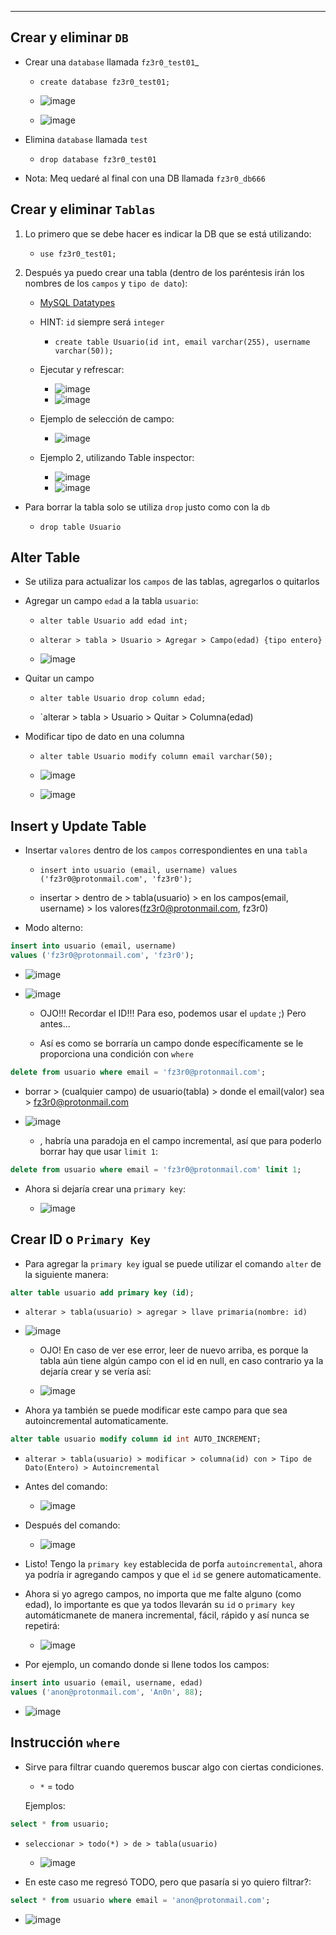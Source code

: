 
---

## Crear y eliminar `DB`

- Crear una `database` llamada `fz3r0_test01`_

    - `create database fz3r0_test01;`
    
    - ![image](https://user-images.githubusercontent.com/94720207/171761907-50f7878d-f19c-4a2d-bfd3-52a91308f4d5.png)

    - ![image](https://user-images.githubusercontent.com/94720207/171762049-837d103b-b298-4880-ae18-4f58eaf2c17f.png)

- Elimina `database` llamada `test`

    - `drop database fz3r0_test01`

- Nota: Meq uedaré al final con una DB llamada `fz3r0_db666`

## Crear y eliminar `Tablas`

1. Lo primero que se debe hacer es indicar la DB que se está utilizando:

    - `use fz3r0_test01;`

2. Después ya puedo crear una tabla (dentro de los paréntesis irán los nombres de los `campos` y `tipo de dato`):

    - [MySQL Datatypes](https://www.w3schools.com/mysql/mysql_datatypes.asp)

    - HINT: `id` siempre será `integer`

        - `create table Usuario(id int, email varchar(255), username varchar(50));`

    - Ejecutar y refrescar:
    
        - ![image](https://user-images.githubusercontent.com/94720207/171762888-df585a5b-86d9-46e6-a57d-3bf6e61db093.png)
        - ![image](https://user-images.githubusercontent.com/94720207/171762950-2af9c67b-ad87-4cf0-b3c9-cc81405f4c8c.png)

    - Ejemplo de selección de campo:
    
        - ![image](https://user-images.githubusercontent.com/94720207/171763105-f86db80b-4854-4521-9e56-b4427ecbaae4.png)

    - Ejemplo 2, utilizando Table inspector:
    
        - ![image](https://user-images.githubusercontent.com/94720207/171763337-7ecc5feb-7afe-43a1-8b98-e57ed6aba23a.png)
        - ![image](https://user-images.githubusercontent.com/94720207/171763390-c79043d0-6be8-4f32-976e-c427c18d325e.png)
        
- Para borrar la tabla solo se utiliza `drop` justo como con la `db`

    - `drop table Usuario`

## Alter Table

- Se utiliza para actualizar los `campos` de las tablas, agregarlos o quitarlos

- Agregar un campo `edad` a la tabla `usuario`:

    - `alter table Usuario add edad int;`

    - `alterar > tabla > Usuario > Agregar > Campo(edad) {tipo entero}`
    
    - ![image](https://user-images.githubusercontent.com/94720207/171767890-6fb80d4e-bb70-4513-88a7-c0e2ffc624ea.png)

- Quitar un campo

    - `alter table Usuario drop column edad;`
    
    - `alterar > tabla > Usuario > Quitar > Columna(edad)

- Modificar tipo de dato en una columna

    - `alter table Usuario modify column email varchar(50);` 
    
    - ![image](https://user-images.githubusercontent.com/94720207/171768256-be494e2a-8cf2-479a-abe8-b98393bcf60e.png)
    
    - ![image](https://user-images.githubusercontent.com/94720207/171768299-502d0d8c-b196-4ddc-81c9-726153e9c2fe.png)

## Insert y Update Table

- Insertar `valores` dentro de los `campos` correspondientes en una `tabla`

    - `insert into usuario (email, username) values ('fz3r0@protonmail.com', 'fz3r0');`
    
    - insertar > dentro de > tabla(usuario) > en los campos(email, username) > los valores(fz3r0@protonmail.com, fz3r0)

- Modo alterno:

```sql
insert into usuario (email, username) 
values ('fz3r0@protonmail.com', 'fz3r0');
```

- ![image](https://user-images.githubusercontent.com/94720207/171960070-12de0359-7423-48f3-8d40-277c57202594.png)

- ![image](https://user-images.githubusercontent.com/94720207/171960215-855653d0-bcb0-453a-b55c-893af66769cb.png)

    - OJO!!! Recordar el ID!!! Para eso, podemos usar el `update` ;) Pero antes...
    
    - Así es como se borraría un campo donde específicamente se le proporciona una condición con `where`

```sql
delete from usuario where email = 'fz3r0@protonmail.com';
```
- borrar > (cualquier campo) de usuario(tabla) > donde el email(valor) sea > fz3r0@protonmail.com

- ![image](https://user-images.githubusercontent.com/94720207/171966434-aab2da75-ad7f-4876-8153-9fbc87f99087.png)

    - , habría una paradoja en el campo incremental, así que para poderlo borrar hay que usar `limit 1`:

```sql
delete from usuario where email = 'fz3r0@protonmail.com' limit 1;
```

- Ahora si dejaría crear una `primary key`:

    - ![image](https://user-images.githubusercontent.com/94720207/171967263-bac8e5a5-c979-4169-8df0-3e63f4eabc32.png) 

## Crear ID o `Primary Key`

- Para agregar la `primary key` igual se puede utilizar el comando `alter` de la siguiente manera:

```sql
alter table usuario add primary key (id);
```
- `alterar > tabla(usuario) > agregar > llave primaria(nombre: id)`

- ![image](https://user-images.githubusercontent.com/94720207/171966854-50aaf52c-3701-4620-b160-d1023a708ca9.png)

    - OJO! En caso de ver ese error, leer de nuevo arriba, es porque la tabla aún tiene algún campo con el id en null, en caso contrario ya la dejaría crear y se vería así:

    - ![image](https://user-images.githubusercontent.com/94720207/171967263-bac8e5a5-c979-4169-8df0-3e63f4eabc32.png) 

- Ahora ya también se puede modificar este campo para que sea autoincremental automaticamente. 

```sql
alter table usuario modify column id int AUTO_INCREMENT;
```  
- `alterar > tabla(usuario) > modificar > columna(id) con > Tipo de Dato(Entero) > Autoincremental`

- Antes del comando:

    - ![image](https://user-images.githubusercontent.com/94720207/171966772-e5fb9189-1ca3-418f-8b91-18979ccf25c8.png)

- Después del comando: 

    - ![image](https://user-images.githubusercontent.com/94720207/171967529-7b91bde4-61ee-4ddc-8f43-484a3e41fe98.png)
 
- Listo! Tengo la `primary key` establecida de porfa `autoincremental`, ahora ya podría ir agregando campos y que el `id` se genere automaticamente.

- Ahora si yo agrego campos, no importa que me falte alguno (como edad), lo importante es que ya todos llevarán su `id` o `primary key` automáticmanete de manera incremental, fácil, rápido y así nunca se repetirá:

    - ![image](https://user-images.githubusercontent.com/94720207/171967910-de1e37da-37fa-4ac0-80ff-1adb051b4341.png)

- Por ejemplo, un comando donde si llene todos los campos:

```sql
insert into usuario (email, username, edad) 
values ('anon@protonmail.com', 'An0n', 88);
```

- ![image](https://user-images.githubusercontent.com/94720207/171968138-41462e1f-e703-420b-9303-88a86d8b9ad5.png)

## Instrucción `where`

- Sirve para filtrar cuando queremos buscar algo con ciertas condiciones.

    - `*` = todo

    Ejemplos:

```sql
select * from usuario;
```
- `seleccionar > todo(*) > de > tabla(usuario)`

    - ![image](https://user-images.githubusercontent.com/94720207/171968182-a09d7814-736d-45be-b0f1-a2c1553a5a7c.png)

- En este caso me regresó TODO, pero que pasaría si yo quiero filtrar?:

```sql
select * from usuario where email = 'anon@protonmail.com';
```

- ![image](https://user-images.githubusercontent.com/94720207/171968264-48f00a70-f4d9-4a88-b023-85886ab14473.png)











 

 


     
